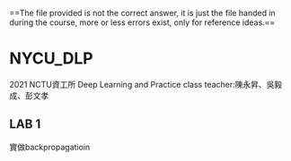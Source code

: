 ==The file provided is not the correct answer, it is just the file handed in during the course, more or less errors exist, only for reference ideas.==

# NYCU_DLP
2021 NCTU資工所 Deep Learning and Practice class
teacher:陳永昇、吳毅成、彭文孝

## LAB 1
實做backpropagatioin
